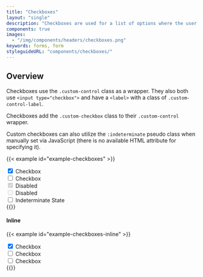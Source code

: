 ```yaml
---
title: "Checkboxes"
layout: "single"
description: "Checkboxes are used for a list of options where the user may select multiple options, including all or none."
components: true
images:
  - "/img/components/headers/checkboxes.png"
keywords: forms, form
styleguideURL: "components/checkboxes/"
---
```


## Overview

Checkboxes use the `.custom-control` class as a
wrapper. They also both use `<input type="checkbox">` and
have a `<label>` with a class of `.custom-control-label`.

Checkboxes add the `.custom-checkbox` class to their
`.custom-control` wrapper.

Custom checkboxes can also utilize the `:indeterminate` pseudo class when manually set via JavaScript (there is no available HTML attribute for specifying it).

{{< example id="example-checkboxes" >}}
<div class="form-group">
  <div class="custom-control custom-checkbox">
    <input type="checkbox" checked class="custom-control-input" id="exampleCheckbox1">
    <label class="custom-control-label" for="exampleCheckbox1">Checkbox</label>
  </div>
  <div class="custom-control custom-checkbox">
    <input type="checkbox" class="custom-control-input" id="exampleCheckbox2">
    <label class="custom-control-label" for="exampleCheckbox2">Checkbox</label>
  </div>
  <div class="custom-control custom-checkbox">
    <input type="checkbox" disabled checked class="custom-control-input" id="exampleCheckbox3">
    <label class="custom-control-label" for="exampleCheckbox3">Disabled</label>
  </div>
  <div class="custom-control custom-checkbox">
    <input type="checkbox" disabled class="custom-control-input" id="exampleCheckbox4">
    <label class="custom-control-label" for="exampleCheckbox4">Disabled</label>
  </div>
  <div class="custom-control custom-checkbox">
    <input type="checkbox" class="custom-control-input" id="exampleCheckbox5">
    <label class="custom-control-label" for="exampleCheckbox5">Indeterminate State</label>
  </div>
</div>
{{</ example >}}

<script>
  $('#exampleCheckbox5').prop('indeterminate', true)
</script>

#### Inline

{{< example id="example-checkboxes-inline" >}}
<div class="custom-control custom-checkbox custom-control-inline mr-3">
  <input type="checkbox" checked class="custom-control-input" id="exampleCheckboxInline1">
  <label class="custom-control-label" for="exampleCheckboxInline1">Checkbox</label>
</div>
<div class="custom-control custom-checkbox custom-control-inline mr-3">
  <input type="checkbox" class="custom-control-input" id="exampleCheckboxInline2">
  <label class="custom-control-label" for="exampleCheckboxInline2">Checkbox</label>
</div>
<div class="custom-control custom-checkbox custom-control-inline mr-3">
  <input type="checkbox" class="custom-control-input" id="exampleCheckboxInline3">
  <label class="custom-control-label" for="exampleCheckboxInline3">Checkbox</label>
</div>
{{</ example >}}
